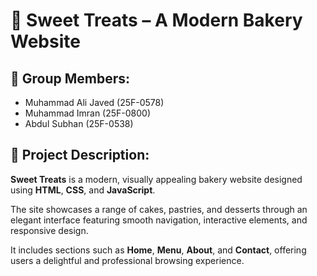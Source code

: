 # 🍰 Sweet Treats – A Modern Bakery Website

## 👥 Group Members:
- Muhammad Ali Javed (25F-0578)  
- Muhammad Imran (25F-0800)  
- Abdul Subhan (25F-0538)  

## 📝 Project Description:
**Sweet Treats** is a modern, visually appealing bakery website designed using **HTML**, **CSS**, and **JavaScript**.  

The site showcases a range of cakes, pastries, and desserts through an elegant interface featuring smooth navigation, interactive elements, and responsive design.  

It includes sections such as **Home**, **Menu**, **About**, and **Contact**, offering users a delightful and professional browsing experience.


